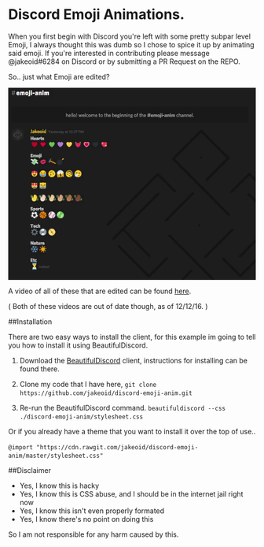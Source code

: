 # Discord Emoji Animations.

When you first begin with Discord you're left with some pretty subpar level Emoji, I always thought this was dumb so I chose to spice it up by animating said emoji. If you're interested in contributing please message @jakeoid#6284 on Discord or by submitting a PR Request on the REPO.

So.. just what Emoji are edited?

<img src="preview.gif" align="center" />

A video of all of these that are edited can be found [here](https://owo.whats-th.is/193994.mp4).

( Both of these videos are out of date though, as of 12/12/16. )

##Installation

There are two easy ways to install the client, for this example im going to tell you how to install it using BeautifulDiscord. 

1. Download the [BeautifulDiscord](https://github.com/leovoel/BeautifulDiscord) client, instructions for installing can be found there.

2. Clone my code that I have here,
```git clone https://github.com/jakeoid/discord-emoji-anim.git```

3. Re-run the BeautifulDiscord command.
```beautifuldiscord --css ./discord-emoji-anim/stylesheet.css``` 

Or if you already have a theme that you want to install it over the top of use..

```@import "https://cdn.rawgit.com/jakeoid/discord-emoji-anim/master/stylesheet.css"```

##Disclaimer

 - Yes, I know this is hacky
 - Yes, I know this is CSS abuse, and I should be in the internet jail right now
 - Yes, I know this isn't even properly formated
 - Yes, I know there's no point on doing this

So I am not responsible for any harm caused by this.